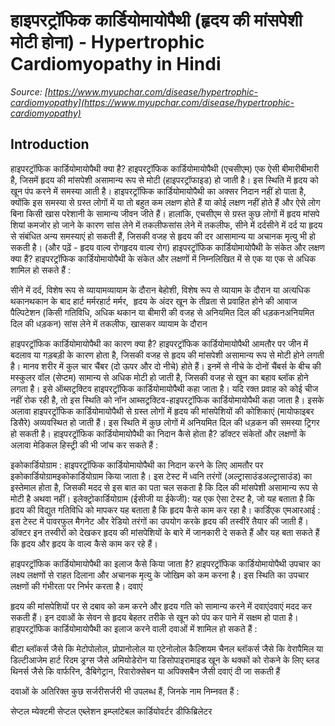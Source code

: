 # हाइपरट्रॉफिक कार्डियोमायोपैथी (हृदय की मांसपेशी मोटी होना) - Hypertrophic Cardiomyopathy in Hindi
_Source: [https://www.myupchar.com/disease/hypertrophic-cardiomyopathy](https://www.myupchar.com/disease/hypertrophic-cardiomyopathy)_

## Introduction
हाइपरट्रॉफिक कार्डियोमायोपैथी क्या है?
हाइपरट्रॉफिक कार्डियोमायोपैथी (एचसीएम) एक ऐसी बीमारीबीमारी है, जिसमें हृदय की मांसपेशी असामान्य रूप से मोटी (हाइपरट्रॉफाइड) हो जाती है। इस स्थिति में हृदय को खून पंप करने में समस्या आती है।
हाइपरट्रॉफिक कार्डियोमायोपैथी का अक्सर निदान नहीं हो पाता है, क्योंकि इस समस्या से ग्रस्त लोगों में या तो बहुत कम लक्षण होते हैं या कोई लक्षण नहीं होते हैं और ऐसे लोग बिना किसी खास परेशानी के सामान्य जीवन जीते हैं। हालांकि, एचसीएम से ग्रस्त कुछ लोगों में हृदय मांसपे​शियां कमजोर हो जाने के कारण सांस लेने में तकलीफसांस लेने में तकलीफ, सीने में दर्दसीने में दर्द या हृदय से संबंधित अन्य समस्याएं हो सकती हैं, जिसकी वजह से हृदय की दर आसामान्य या अचानक मृत्यु भी हो सकती है।
(और पढ़ें - हृदय वाल्व रोगहृदय वाल्व रोग)
हाइपरट्रॉफिक कार्डियोमायोपैथी के संकेत और लक्षण क्या हैं?
हाइपरट्रॉफिक कार्डियोमायोपैथी के संकेत और लक्षणों में निम्नलिखित में से एक या एक से अधिक शामिल हो सकते हैं :

सीने में दर्द, विशेष रूप से व्यायामव्यायाम के दौरान
बेहोशी, विशेष रूप से व्यायाम के दौरान या अत्यधिक थकानथकान के बाद
हार्ट मर्मरहार्ट मर्मर,  हृदय के अंदर खून के तीव्रता से प्रवाहित होने की आवाज
पैल्पिटेशन (किसी गतिविधि, अधिक थकान या बीमारी की वजह से अनियमित दिल की धड़कनअनियमित दिल की धड़कन)
सांस लेने में तकलीफ, खासकर व्यायाम के दौरान

हाइपरट्रॉफिक कार्डियोमायोपैथी का कारण क्या है?
हाइपरट्रॉफिक कार्डियोमायोपैथी आमतौर पर जीन में बदलाव या गड़बड़ी के कारण होता है, जिसकी वजह से हृदय की मांसपेशी असामान्य रूप से मोटी होने लगती है।
मानव शरीर में कुल चार चैंबर (दो ऊपर और दो नीचे) होते हैं। इनमें से नीचे के दोनों चैंबर्स के बीच की मस्कुलर वॉल (सेप्टम) सामान्य से अधिक मोटी हो जाती है, जिसकी वजह से खून का बहाव ब्लॉक होने लगता है। इसे ऑब्सट्रक्टिव हाइपरट्रॉफिक कार्डियोमायोपैथी कहा जाता है।
यदि रक्त प्रवाह को कोई चीज नहीं रोक रही है, तो इस स्थिति को नॉन आब्सट्रक्टिव-हाइपरट्रॉफिक कार्डियोमायोपैथी कहा जाता है।
इसके अलावा हाइपरट्रॉफिक कार्डियोमायोपैथी से ग्रस्त लोगों में हृदय की मांसपेशियों की कोशिकाएं (मायोफाइबर डिसैरे) अव्यवस्थित हो जाती हैं। इस स्थिति में कुछ लोगों में अनियमित दिल की धड़कन की समस्या ट्रिगर हो सकती है।
हाइपरट्रॉफिक कार्डियोमायोपैथी का निदान कैसे होता है?
डॉक्टर संकेतों और लक्षणों के अलावा मेडिकल हिस्ट्री की भी जांच कर सकते हैं :

इकोकार्डियोग्राम : हाइपरट्रॉफिक कार्डियोमायोपैथी का निदान करने के लिए आमतौर पर इकोकार्डियोग्रामइकोकार्डियोग्राम किया जाता है। इस टेस्ट में ध्वनि तरंगों (अल्ट्रासाउंडअल्ट्रासाउंड) का इस्तेमाल होता है, जिसकी मदद से इस बात का पता चल सकता है कि दिल की मांसपेशी असामान्य रूप से मोटी है अथवा नहीं।
इलेक्ट्रोकार्डियोग्राम (ईसीजी या ईकेजी): यह एक ऐसा टेस्ट है, जो यह बताता है कि हृदय की विद्युत गतिविधि को मापकर यह बताता है कि हृदय कैसे काम कर रहा है।
कार्डिएक एमआरआई : इस टेस्ट में पावरफुल मैगनेट और रेडियो तरंगों का उपयोग करके हृदय की तस्वीरें तैयार की जाती हैं। डॉक्टर इन तस्वीरों को देखकर हृदय की मांसपेशियों के बारे में जानकारी दे सकते हैं और यह बता सकते हैं कि हृदय और हृदय के वाल्व कैसे काम कर रहे हैं।

हाइपरट्रॉफिक कार्डियोमायोपैथी का इलाज कैसे किया जाता है?
हाइपरट्रॉफिक कार्डियोमायोपैथी उपचार का लक्ष्य लक्षणों से राहत दिलाना और अचानक मृत्यु के जोखिम को कम करना है। इस स्थिति का उपचार लक्षणों की गंभीरता पर निर्भर करता है।
दवाएं
हृदय की मांसपेशियों पर से दबाव को कम करने और हृदय गति को सामान्य करने में दवाएंदवाएं मदद कर सकती हैं। इन दवाओं के सेवन से हृदय बेहतर तरीके से खून को पंप कर पाने में सक्षम हो पाता है। हाइपरट्रॉफिक कार्डियोमायोपैथी का इलाज करने वाली दवाओं में शामिल हो सकते हैं :

बीटा ब्लॉकर्स जैसे कि मेटोपोलोल, प्रोप्रानोलोल या एटेनोलोल
कैल्शियम चैनल ब्लॉकर्स जैसे कि वेरापैमिल या डिल्टीआजेम
हार्ट रिदम ड्रग्स जैसे अमियोडेरोन या डिसोपाइरामाइड
खून के थक्कों को रोकने के लिए ब्लड थिनर्स जैसे कि वार्फरिन, डैबिगेट्रान, रिवारोक्सेबन या अपिक्सबैन जैसी दवाएं दी जा सकती हैं

दवाओं के अतिरिक्त कुछ सर्जरीसर्जरी भी उपलब्ध हैं, जिनके नाम निम्नवत हैं :

सेप्टल म्येक्टमी
सेप्टल एब्लेशन
इम्प्लांटेबल कार्डियोवर्टर डीफिब्रिलेटर

